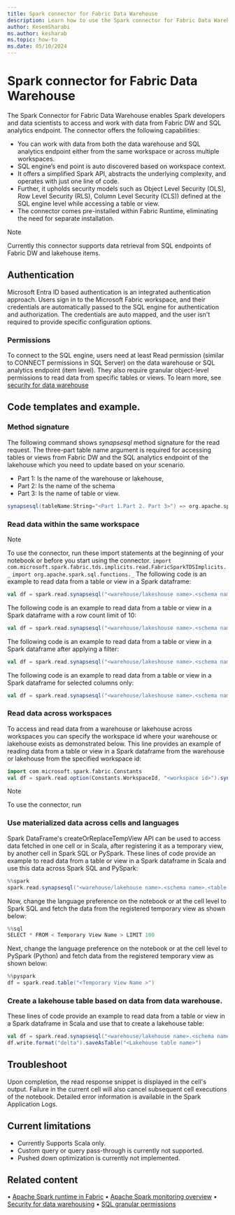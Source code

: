 ```yaml
---
title: Spark connector for Fabric Data Warehouse
description: Learn how to use the Spark connector for Fabric Data Warehouse access and work with data from the warehouse and SQL analytics endpoint of the lakehouse.
author: KesemSharabi
ms.author: kesharab
ms.topic: how-to
ms.date: 05/10/2024
---
```


# Spark connector for Fabric Data Warehouse
The Spark Connector for Fabric Data Warehouse enables Spark developers and data scientists to access and work with data from Fabric DW and SQL analytics endpoint. The connector offers the following capabilities:
   * You can work with data from both the data warehouse and SQL analytics endpoint either from the same workspace or across multiple workspaces.
   * SQL engine’s end point is auto discovered based on workspace context.
   * It offers a simplified Spark API, abstracts the underlying complexity, and operates with just one line of code. 
   * Further, it upholds security models such as Object Level Security (OLS), Row Level Security (RLS), Column Level Security (CLS)) defined at the SQL engine level while accessing a table or view. 
   * The connector comes pre-installed within Fabric Runtime, eliminating the need for separate installation.
> [!NOTE]
> Currently this connector supports data retrieval from SQL endpoints of Fabric DW and lakehouse items. 
## Authentication 
Microsoft Entra ID based authentication is an integrated authentication approach. Users sign in to the Microsoft Fabric workspace, and their credentials are automatically passed to the SQL engine for authentication and authorization. The credentials are auto mapped, and the user isn't required to provide specific configuration options.
### Permissions
To connect to the SQL engine, users need at least Read permission (similar to CONNECT permissions in SQL Server) on the data warehouse or SQL analytics endpoint (item level). They also require granular object-level permissions to read data from specific tables or views. To learn more, see [security for data warehouse](../data-warehouse/security.md) 
## Code templates and example.
### Method signature
The following command shows *synapsesql* method signature for the read request. The three-part table name argument is required for accessing tables or views from Fabric DW and the SQL analytics endpoint of the lakehouse which you need to update based on your scenario. 
* Part 1: Is the name of the warehouse or lakehouse, 
* Part 2: Is the name of the schema 
* Part 3: Is the name of table or view.
```scala
synapsesql(tableName:String="<Part 1.Part 2. Part 3>") => org.apache.spark.sql.DataFrame
```
### Read data within the same workspace
> [!NOTE]
> To use the connector, run these import statements at the beginning of your notebook or before you start using the connector. 
> `import com.microsoft.spark.fabric.tds.implicits.read.FabricSparkTDSImplicits._`
`import org.apache.spark.sql.functions._`
The following code is an example to read data from a table or view in a Spark dataframe:
```scala
val df = spark.read.synapsesql("<warehouse/lakeshouse name>.<schema name>.<table or view name>")
```
The following code is an example to read data from a table or view in a Spark dataframe with a row count limit of 10: 
```scala
val df = spark.read.synapsesql("<warehouse/lakeshouse name>.<schema name>.<table or view name>").limit(10)
```
The following code is an example to read data from a table or view in a Spark dataframe after applying a filter:
```scala
val df = spark.read.synapsesql("<warehouse/lakeshouse name>.<schema name>.<table or view name>").filter("column name == 'value’")
```
The following code is an example to read data from a table or view in a Spark dataframe for selected columns only: 
```scala
val df = spark.read.synapsesql("<warehouse/lakeshouse name>.<schema name>.<table or view name>").select("column A", "Column B")
```
### Read data across workspaces
To access and read data from a warehouse or lakehouse across workspaces you can specify the workspace id where your warehouse or lakehouse exists as demonstrated below. This line provides an example of reading data from a table or view in a Spark dataframe from the warehouse or lakehouse from the specified workspace id: 
```scala
import com.microsoft.spark.fabric.Constants
val df = spark.read.option(Constants.WorkspaceId, "<workspace id>").synapsesql("<warehouse/lakeshouse name>.<schema name>.<table or view name>")
```
> [!NOTE]
> To use the connector, run
### Use materialized data across cells and languages
Spark DataFrame's createOrReplaceTempView API can be used to access data fetched in one cell or in Scala, after registering it as a temporary view, by another cell in Spark SQL or PySpark. These lines of code provide an example to read data from a table or view in a Spark dataframe in Scala and use this data across Spark SQL and PySpark: 
```scala
%%spark
spark.read.synapsesql("<warehouse/lakehouse name>.<schema name>.<table or view name>").createOrReplaceTempView("<Temporary View Name>")
```
Now, change the language preference on the notebook or at the cell level to Spark SQL and fetch the data from the registered temporary view as shown below:
```scala
%%sql
SELECT * FROM < Temporary View Name > LIMIT 100
```
Next, change the language preference on the notebook or at the cell level to PySpark (Python) and fetch data from the registered temporary view as shown below:
```scala
%%pyspark
df = spark.read.table("<Temporary View Name >")
```
### Create a lakehouse table based on data from data warehouse.
These lines of code provide an example to read data from a table or view in a Spark dataframe in Scala and use that to create a lakehouse table: 
```scala
val df = spark.read.synapsesql("<warehouse/lakehouse name>.<schema name>.<table or view name>")
df.write.format("delta").saveAsTable("<Lakehouse table name>")
```
## Troubleshoot
Upon completion, the read response snippet is displayed in the cell's output. Failure in the current cell will also cancel subsequent cell executions of the notebook. Detailed error information is available in the Spark Application Logs.
## Current limitations
* Currently Supports Scala only. 
* Custom query or query pass-through is currently not supported.
* Pushed down optimization is currently not implemented.
## Related content
•	[Apache Spark runtime in Fabric](runtime.md)
•	[Apache Spark monitoring overview](spark-monitoring-overview.md) 
•	[Security for data warehousing](../data-warehouse/security.md)
•	[SQL granular permissions](../data-warehouse/sql-granular-permissions.md)
